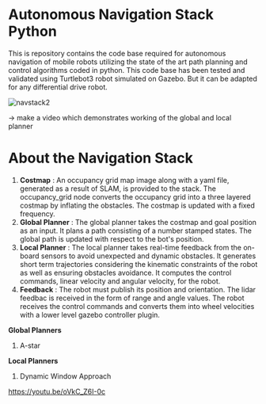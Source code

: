 # Autonomous Navigation Stack Python

This is repository contains the code base required for autonomous navigation of mobile robots utilizing the state of the art path planning and control algorithms coded in python. This code base has been tested and validated using Turtlebot3 robot simulated on Gazebo. But it can be adapted for any differential drive robot.

![navstack2](https://github.com/user-attachments/assets/094d4b01-ca65-4213-b831-ae722b472e82)

-> make a video which demonstrates working of the global and local planner

# About the Navigation Stack

1) **Costmap** : An occupancy grid map image along with a yaml file, generated as a result of SLAM, is provided to the stack. The occupancy_grid node converts the occupancy grid into a three layered costmap by inflating the obstacles. The costmap is updated with a fixed frequency.
2) **Global Planner** : The global planner takes the costmap and goal position as an input. It plans a path consisting of a number stamped states. The global path is updated with respect to the bot's position.
3) **Local Planner** : The local planner takes real-time feedback from the on-board sensors to avoid unexpected and dynamic obstacles. It generates short term trajectories considering the kinematic constraints of the robot as well as ensuring obstacles avoidance. It computes the control commands, linear velocity and angular velocity, for the robot.
4) **Feedback** : The robot must publish its position and orientation. The lidar feedbac is received in the form of range and angle values. The robot receives the control commands and converts them into wheel velocities with a lower level gazebo controller plugin.

**Global Planners**
1) A-star

**Local Planners**
1) Dynamic Window Approach

https://youtu.be/oVkC_Z6I-0c
